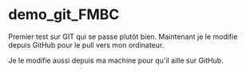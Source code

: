 # demo_git_FMBC
Premier test sur GIT qui se passe plutôt bien.
Maintenant je le modifie depuis GitHub pour le pull vers mon ordinateur.

Je le modifie aussi depuis ma machine pour qu'il aille sur GitHub.
